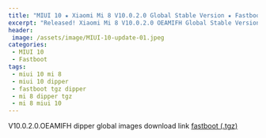 ```yaml
---
title: "MIUI 10 ★ Xiaomi Mi 8 V10.0.2.0 Global Stable Version ★ Fastboot ROM Download"
excerpt: "Released! Xiaomi Mi 8 V10.0.2.0 OEAMIFH Global Stable Version Fastboot File Download"
header:
 image: /assets/image/MIUI-10-update-01.jpeg
categories:
 - MIUI 10
 - Fastboot
tags:
 - miui 10 mi 8
 - miui 10 dipper
 - fastboot tgz dipper
 - mi 8 dipper tgz
 - mi 8 miui 10
---
```


V10.0.2.0.OEAMIFH dipper global images download link [fastboot (.tgz)](http://bigota.d.miui.com/V10.0.2.0.OEAMIFH/dipper_global_images_V10.0.2.0.OEAMIFH_20180912.0000.00_8.1_global_7d6e5e4b45.tgz)
